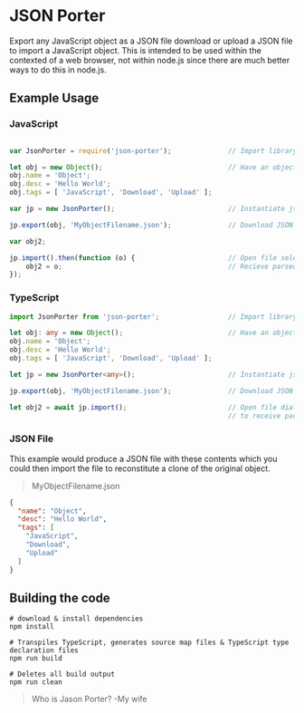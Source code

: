 # JSON Porter

Export any JavaScript object as a JSON file download or upload a JSON file to import a JavaScript object. This is intended to be used within the contexted of a web browser, not within node.js since there are much better ways to do this in node.js.

## Example Usage

### JavaScript
```javascript

var JsonPorter = require('json-porter');              // Import library

let obj = new Object();                               // Have an object
obj.name = 'Object';
obj.desc = 'Hello World';
obj.tags = [ 'JavaScript', 'Download', 'Upload' ]; 

var jp = new JsonPorter();                            // Instantiate json-porter

jp.export(obj, 'MyObjectFilename.json');              // Download JSON file

var obj2;

jp.import().then(function (o) {                       // Open file selection dialog and upload a file
    obj2 = o;                                         // Recieve parsed JSON object 
});

```

### TypeScript
```typescript
import JsonPorter from 'json-porter';                 // Import library

let obj: any = new Object();                          // Have an object
obj.name = 'Object';
obj.desc = 'Hello World';
obj.tags = [ 'JavaScript', 'Download', 'Upload' ]; 

let jp = new JsonPorter<any>();                       // Instantiate json-porter

jp.export(obj, 'MyObjectFilename.json');              // Download JSON file

let obj2 = await jp.import();                         // Open file dialog and upload a file 
                                                      // to receive parsed JSON object

```

### JSON File
This example would produce a JSON file with these contents which you could then import the file to reconstitute a clone of the original object.

>MyObjectFilename.json
```json
{
  "name": "Object",
  "desc": "Hello World",
  "tags": [
    "JavaScript",
    "Download",
    "Upload"
  ]
}

```

## Building the code
```shell
# download & install dependencies
npm install

# Transpiles TypeScript, generates source map files & TypeScript type declaration files  
npm run build

# Deletes all build output
npm run clean

```

> Who is Jason Porter? -My wife